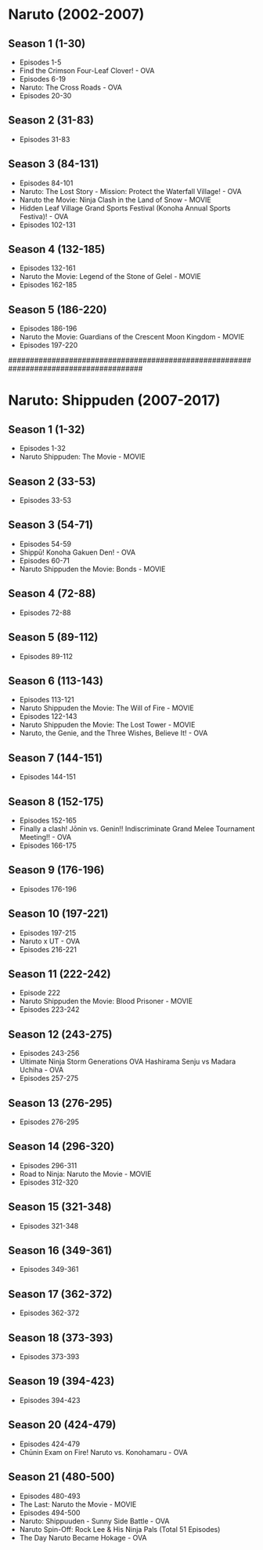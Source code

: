 # Naruto (2002-2007)


## Season 1 (1-30)
- Episodes 1-5
- Find the Crimson Four-Leaf Clover! - OVA
- Episodes 6-19
- Naruto: The Cross Roads - OVA
- Episodes 20-30


## Season 2 (31-83)
- Episodes 31-83


## Season 3 (84-131)
- Episodes 84-101
- Naruto: The Lost Story - Mission: Protect the Waterfall Village! - OVA
- Naruto the Movie: Ninja Clash in the Land of Snow - MOVIE
- Hidden Leaf Village Grand Sports Festival (Konoha Annual Sports Festiva)! - OVA
- Episodes 102-131


## Season 4 (132-185)
- Episodes 132-161
- Naruto the Movie: Legend of the Stone of Gelel - MOVIE
- Episodes 162-185


## Season 5 (186-220)
- Episodes 186-196
- Naruto the Movie: Guardians of the Crescent Moon Kingdom - MOVIE
- Episodes 197-220


#######################################################################################


# Naruto: Shippuden (2007-2017)

## Season 1 (1-32)
- Episodes 1-32
- Naruto Shippuden: The Movie - MOVIE

## Season 2 (33-53)
- Episodes 33-53

## Season 3 (54-71)
- Episodes 54-59
- Shippū! Konoha Gakuen Den! - OVA
- Episodes 60-71
- Naruto Shippuden the Movie: Bonds - MOVIE

## Season 4 (72-88)
- Episodes 72-88

## Season 5 (89-112)
- Episodes 89-112

## Season 6 (113-143)
- Episodes 113-121
- Naruto Shippuden the Movie: The Will of Fire - MOVIE
- Episodes 122-143
- Naruto Shippuden the Movie: The Lost Tower - MOVIE
- Naruto, the Genie, and the Three Wishes, Believe It! - OVA

## Season 7 (144-151)
- Episodes 144-151

## Season 8 (152-175)
- Episodes 152-165
- Finally a clash! Jōnin vs. Genin!! Indiscriminate Grand Melee Tournament Meeting!! - OVA
- Episodes 166-175

## Season 9 (176-196)
- Episodes 176-196

## Season 10 (197-221)
- Episodes 197-215
- Naruto x UT - OVA
- Episodes 216-221

## Season 11 (222-242)
- Episode 222
- Naruto Shippuden the Movie: Blood Prisoner - MOVIE
- Episodes 223-242

## Season 12 (243-275)
- Episodes 243-256
- Ultimate Ninja Storm Generations OVA Hashirama Senju vs Madara Uchiha - OVA
- Episodes 257-275

## Season 13 (276-295)
- Episodes 276-295

## Season 14 (296-320)
- Episodes 296-311
- Road to Ninja: Naruto the Movie - MOVIE
- Episodes 312-320

## Season 15 (321-348)
- Episodes 321-348

## Season 16 (349-361)
- Episodes 349-361

## Season 17 (362-372)
- Episodes 362-372

## Season 18 (373-393)
- Episodes 373-393

## Season 19 (394-423)
- Episodes 394-423

## Season 20 (424-479)
- Episodes 424-479
- Chūnin Exam on Fire! Naruto vs. Konohamaru - OVA

## Season 21 (480-500)
- Episodes 480-493
- The Last: Naruto the Movie - MOVIE
- Episodes 494-500
- Naruto: Shippuuden - Sunny Side Battle - OVA
- Naruto Spin-Off: Rock Lee & His Ninja Pals (Total 51 Episodes)
- The Day Naruto Became Hokage - OVA
